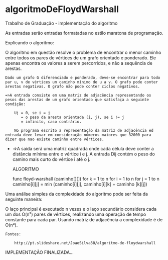 # algoritmoDeFloydWarshall
Trabalho de Graduação - implementação do algoritmo

As entradas serão entradas formatadas no estilo maratona de programação.

Explicando o algoritmo:

O algoritmo em questão resolve o problema de encontrar o menor caminho entre todos os pares de vértices de um grafo orientado e ponderado. Ele apenas encontra os valores a serem percorridos, e não a sequência de arestas.

	Dado um grafo G diferenciado e ponderado, deve-se encontrar para todo par u, v de vértices um caminho mínimo de u a v. O grafo pode conter arestas negativas. O grafo não pode conter ciclos negativos.

	=>A entrada consiste em uma matriz de adjacência representando os pesos das arestas de um grafo orientado que satisfaça a seguinte condição:

		Uj = 0, se i = j
		   = o peso da aresta orientada (i, j), se i != j
		   = infinito, caso contrário.

		No programa escrito a representação da matriz de adjacência ed entrada deve levar em consideração números maiores que 32000 para dizer que nao existe caminho entre vértices.
 * 
 	=>A saída será uma matriz quadrada onde cada célula deve conter a distância mínima entre o vértice i e j. A entrada Dij contém o peso do camino mais curto do vértice i até o j.

	ALGORITMO

	func floyd-warshall (caminho[][])
		for k = 1 to n
			for i = 1 to n
				for j = 1 to n
					caminho[i][j] = min (caminho[i][j], caminho[i][k] + caminho [k][j])


Uma análise simples da complexidade do algoritmo pode ser feita da seguinte maneira:

O laço principal é executado n vezes e o laço secundário considera cada um dos O(n²) pares de vértices, realizando uma operação de tempo constante para cada par. Usando matriz de adjacência a complexidade é de O(n³).


	Fontes:

		http://pt.slideshare.net/JoaoSilva30/algoritmo-de-floydwarshall

IMPLEMENTAÇÃO FINALIZADA...
